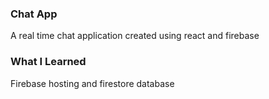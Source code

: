 ### Chat App
A real time chat application created using react and firebase

### What I Learned
Firebase hosting and firestore database 